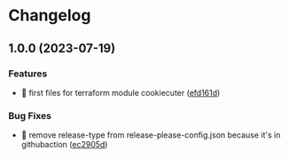 # Changelog

## 1.0.0 (2023-07-19)


### Features

* :tada: first files for terraform module cookiecuter ([efd161d](https://github.com/Foxon-Consulting/cookiecutter/commit/efd161dda0a5fcc74d081489090d28f41a64adf1))


### Bug Fixes

* :construction_worker: remove release-type from release-please-config.json because it's in githubaction ([ec2905d](https://github.com/Foxon-Consulting/cookiecutter/commit/ec2905d6641e283fcb783a0fec90a409c03db76f))
